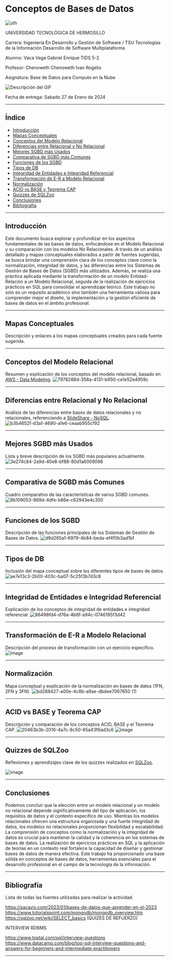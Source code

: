 # Conceptos de Bases de Datos

![uth](https://github.com/Vaquin/Act.1---Conceptos-de-BDs/assets/141975352/cf885e96-2118-4766-bae5-be02d4e974c9)

UNIVERSIDAD TECNOLÓGICA DE HERMOSILLO

Carrera:
Ingeniería En Desarrollo y Gestión de Software / TSU Tecnologías de la Información Desarrollo de Software Multiplataforma

Alumno:
Vaca Vega Gabriel Enrique
TIDS 5-2

Profesor:
Chenoweth Chenoweth Ivan Rogelio

Asignatura:
Base de Datos para Computo en la Nube

![Descripción del GIF](https://media.giphy.com/media/kPrlykW2TpVU4HWx2O/giphy.gif)

Fecha de entrega:
Sabado 27 de Enero de 2024

---

## Índice
- [Introducción](#introducción)
- [Mapas Conceptuales](#mapas-conceptuales)
- [Conceptos del Modelo Relacional](#conceptos-del-modelo-relacional)
- [Diferencias entre Relacional y No Relacional](#diferencias-entre-relacional-y-no-relacional)
- [Mejores SGBD más Usados](#mejores-sgbd-más-usados)
- [Comparativa de SGBD más Comunes](#comparativa-de-sgbd-más-comunes)
- [Funciones de los SGBD](#funciones-de-los-sgbd)
- [Tipos de DB](#tipos-de-db)
- [Integridad de Entidades e Integridad Referencial](#integridad-de-entidades-e-integridad-referencial)
- [Transformación de E-R a Modelo Relacional](#transformación-de-e-r-a-modelo-relacional)
- [Normalización](#normalización)
- [ACID vs BASE y Teorema CAP](#acid-vs-base-y-teorema-cap)
- [Quizzes de SQLZoo](#quizzes-de-sqlzoo)
- [Conclusiones](#conclusiones)
- [Bibliografía](#bibliografía)

---

## Introducción
Este documento busca explorar y profundizar en los aspectos fundamentales de las bases de datos, enfocándose en el Modelo Relacional y su comparación con los modelos No Relacionales. A través de un análisis detallado y mapas conceptuales elaborados a partir de fuentes sugeridas, se busca brindar una comprensión clara de los conceptos clave como la normalización, integridad de datos, y las diferencias entre los Sistemas de Gestión de Bases de Datos (SGBD) más utilizados. Además, se realiza una práctica aplicada mediante la transformación de un modelo Entidad-Relación a un Modelo Relacional, seguida de la realización de ejercicios prácticos en SQL para consolidar el aprendizaje teórico. Este trabajo no solo es un requisito académico sino también una herramienta valiosa para comprender mejor el diseño, la implementación y la gestión eficiente de bases de datos en el ámbito profesional.

---

## Mapas Conceptuales
Descripción y enlaces a los mapas conceptuales creados para cada fuente sugerida.

---

## Conceptos del Modelo Relacional
Resumen y explicación de los conceptos del modelo relacional, basado en [AWS - Data Modeling](https://aws.amazon.com/es/what-is/data-modeling/).
![7978288d-358a-4131-b950-ce1e52e4959c](https://github.com/Vaquin/Act.1---Conceptos-de-BDs/assets/141975352/5b892b71-b431-4875-9e58-4148b79baab9)

---

## Diferencias entre Relacional y No Relacional
Análisis de las diferencias entre bases de datos relacionales y no relacionales, referenciando a [SlideShare - NoSQL](https://es.slideshare.net/dipina/nosql-introduccin-a-las-bases-de-datos-no-estructuradas).
![b3b4652f-d3a1-4690-a1e6-ceaab955cf92](https://github.com/Vaquin/Act.1---Conceptos-de-BDs/assets/141975352/0ba9fd8c-4784-40c5-9760-75b7b2bc8572)

---

## Mejores SGBD más Usados
Lista y breve descripción de los SGBD más populares actualmente.
![3e274c84-2a9d-40e8-bf88-80d1a6009098](https://github.com/Vaquin/Act.1---Conceptos-de-BDs/assets/141975352/855300da-dec4-4213-9c52-e465d23cc0af)

---

## Comparativa de SGBD más Comunes
Cuadro comparativo de las características de varios SGBD comunes.
![8b109053-969d-4dfe-b86e-c62943e4c350](https://github.com/Vaquin/Act.1---Conceptos-de-BDs/assets/141975352/2011fe13-8417-4fc4-8d2c-f2b20920c5b0)

---

## Funciones de los SGBD
Descripción de las funciones principales de los Sistemas de Gestión de Bases de Datos.
![d9d265a1-6979-4b84-beda-ef4f0b3ad1bf](https://github.com/Vaquin/Act.1---Conceptos-de-BDs/assets/141975352/3bc332d3-9cd0-4a51-9859-d73c320594b3)

---

## Tipos de DB
Inclusión del mapa conceptual sobre los diferentes tipos de bases de datos.
![ae7e13c3-2b00-403c-ba07-5c25f3b7d3c8](https://github.com/Vaquin/Act.1---Conceptos-de-BDs/assets/141975352/7c1ac359-869d-48cb-ba61-745c168753f9)

---

## Integridad de Entidades e Integridad Referencial
Explicación de los conceptos de integridad de entidades e integridad referencial.
![86498fd4-d76a-4b6f-a94c-0746195f3d42](https://github.com/Vaquin/Act.1---Conceptos-de-BDs/assets/141975352/fd083c2e-ae17-4756-be56-d286bf98a62b)

---

## Transformación de E-R a Modelo Relacional
Descripción del proceso de transformación con un ejercicio específico.
![image](https://github.com/Vaquin/Act.1---Conceptos-de-BDs/assets/141975352/5f724604-5f62-4699-9e0f-b094281c462c)

---

## Normalización
Mapa conceptual y explicación de la normalización en bases de datos (1FN, 2FN y 3FN).
![bd288427-a00e-4c8b-a9ae-dbdee7067650 (1)](https://github.com/Vaquin/Act.1---Conceptos-de-BDs/assets/141975352/f144712b-490c-49ad-8e69-9f6e0ef79213)

---

## ACID vs BASE y Teorema CAP
Descripción y comparación de los conceptos ACID, BASE y el Teorema CAP.
![20463b3b-2016-4a7c-8c50-85a43f6ad3c6](https://github.com/Vaquin/Act.1---Conceptos-de-BDs/assets/141975352/83ce99c6-763e-4879-8f7e-2128b8565d81)
![image](https://github.com/Vaquin/Act.1---Conceptos-de-BDs/assets/141975352/223875a9-567e-414a-94f4-b5bb2808d8f7)

---

## Quizzes de SQLZoo
Reflexiones y aprendizajes clave de los quizzes realizados en [SQLZoo](https://sqlzoo.net/wiki/SELECT_basics).

![image](https://github.com/Vaquin/Act.1---Conceptos-de-BDs/assets/141975352/b78d83e7-46b6-44b9-8e50-65731fad22b7)

---

## Conclusiones
Podemos concluir que la elección entre un modelo relacional y un modelo no relacional depende significativamente del tipo de aplicación, los requisitos de datos y el contexto específico de uso. Mientras los modelos relacionales ofrecen una estructura organizada y una fuerte integridad de datos, los modelos no relacionales proporcionan flexibilidad y escalabilidad. La comprensión de conceptos como la normalización y la integridad de datos es crucial para mantener la calidad y la coherencia en los sistemas de bases de datos. La realización de ejercicios prácticos en SQL y la aplicación de teorías en un contexto real fortalece la capacidad de diseñar y gestionar bases de datos de manera efectiva. Este trabajo ha proporcionado una base sólida en conceptos de bases de datos, herramientas esenciales para el desarrollo profesional en el campo de la tecnología de la información.

---

## Bibliografía

Lista de todas las fuentes utilizadas para realizar la actividad.

https://sacavix.com/2023/01/bases-de-datos-que-aprender-en-el-2023
​​https://www.tutorialspoint.com/mongodb/mongodb_overview.htm
https://sqlzoo.net/wiki/SELECT_basics  (QUIZES DE REFUERZO) 

INTERVIEW RDBMS

https://www.toptal.com/sql/interview-questions
https://www.datacamp.com/blog/top-sql-interview-questions-and-answers-for-beginners-and-intermediate-practitioners

---

